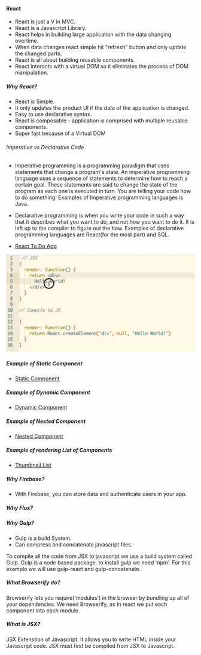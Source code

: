 #### React
- React is just a V in MVC.
- React is a Javascript Library.
- React helps in building large application with the data changing overtime.
- When data changes react simple hit "refresh" button and only update the changed parts.
- React is all about building reusable components.
- React interacts with a virtual DOM so it eliminates the process of DOM manipulation.

##### Why React?
- React is Simple.
- It only updates the product UI if the data of the application is changed.
- Easy to use declarative syntax.
- React is composable - application is comprised with multiple reusable components.
- Super fast because of a Virtual DOM

###### Imperative vs Declarative Code
- Imperative programming is a programming paradigm that uses statements that change a program's state. An imperative programming language uses a sequence of statements to determine how to reach a certain goal. These statements are said to change the state of the program as each one is executed in turn. You are telling your code how to do something. Examples of Imperative programming languages is Java.

- Declarative programming is when you write your code in such a way that it describes what you want to do, and not how you want to do it. It is left up to the compiler to figure out the how. Examples of declarative programming languages are React(for the most part) and SQL.

- [React To Do App](https://github.com/anujaverma11/react-to-do-app)


![alt tag](\examples\1.png)

##### Example of Static Component
- [Static Component](\examples\index.html)

##### Example of Dynamic Component
- [Dynamic Component](\examples\badge.html)

##### Example of Nested Component
- [Nested Component](\examples\nested.html)

##### Example of rendering List of Components
- [Thumbnail List](\examples\thumbnail-list.html)


##### Why Firebase?
- With Firebase, you can store data and authenticate users in your app.

##### Why Flux?

##### Why Gulp?
- Gulp is a build System.
- Can compress and concatenate javascript files.

To compile all the code from JSX to javascript we use a build system called Gulp. Gulp is a node based package. to install gulp we need 'npm'. For this example we will use gulp-react and gulp-concatenate.

##### What Browserify do?
Browserify lets you require('modules') in the browser by bundling up all of your dependencies. We need Browserify, as In react we put each component into each module.


##### What is JSX?

JSX Extenstion of Javascript. It allows you to write HTML inside your Javascript code. JSX must first be compiled from JSX to Javascript.





